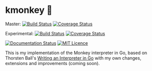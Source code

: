# kmonkey :monkey:

Master: [![Build Status](https://travis-ci.org/kscarlett/kmonkey.svg?branch=master)](https://travis-ci.org/kscarlett/kmonkey)
[![Coverage Status](https://coveralls.io/repos/github/kscarlett/kmonkey/badge.svg?branch=master)](https://coveralls.io/github/kscarlett/kmonkey?branch=master)

Experimental: [![Build Status](https://travis-ci.org/kscarlett/kmonkey.svg?branch=experimental)](https://travis-ci.org/kscarlett/kmonkey)
[![Coverage Status](https://coveralls.io/repos/github/kscarlett/kmonkey/badge.svg?branch=experimental)](https://coveralls.io/github/kscarlett/kmonkey?branch=experimental)

 [![Documentation Status](https://readthedocs.org/projects/kmonkey/badge/?version=latest)](http://kmonkey.readthedocs.io/en/latest/?badge=latest) [![MIT Licence](https://badges.frapsoft.com/os/mit/mit.svg?v=103)](https://opensource.org/licenses/mit-license.php)

This is my implementation of the Monkey interpreter in Go, based on Thorsten Ball's [Writing an Interpreter in Go](https://interpreterbook.com/) with my own changes, extensions and improvements (coming soon).
